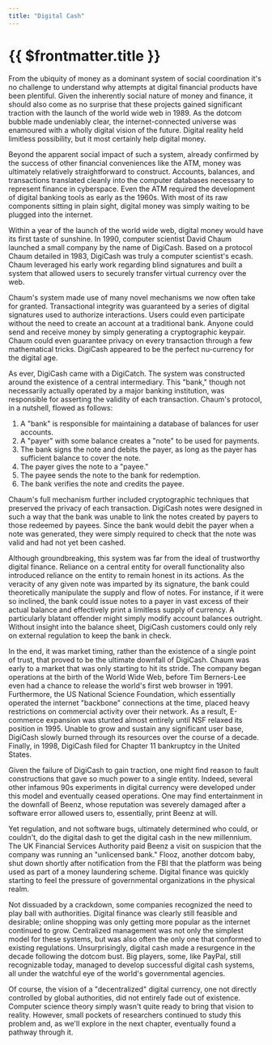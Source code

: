 ```yaml
---
title: "Digital Cash"
---
```


# {{ $frontmatter.title }}

From the ubiquity of money as a dominant system of social coordination it's no challenge to understand why attempts at digital financial products have been plentiful. Given the inherently social nature of money and finance, it should also come as no surprise that these projects gained significant traction with the launch of the world wide web in 1989. As the dotcom bubble made undeniably clear, the internet-connected universe was enamoured with a wholly digital vision of the future. Digital reality held limitless possibility, but it most certainly help digital money.

Beyond the apparent social impact of such a system, already confirmed by the success of other financial conveniences like the ATM, money was ultimately relatively straightforward to construct. Accounts, balances, and transactions translated cleanly into the computer databases necessary to represent finance in cyberspace. Even the ATM required the development of digital banking tools as early as the 1960s. With most of its raw components sitting in plain sight, digital money was simply waiting to be plugged into the internet.

Within a year of the launch of the world wide web, digital money would have its first taste of sunshine. In 1990, computer scientist David Chaum launched a small company by the name of DigiCash. Based on a protocol Chaum detailed in 1983, DigiCash was truly a computer scientist's ecash. Chaum leveraged his early work regarding blind signatures and built a system that allowed users to securely transfer virtual currency over the web.

Chaum's system made use of many novel mechanisms we now often take for granted. Transactional integrity was guaranteed by a series of digital signatures used to authorize interactions. Users could even participate without the need to create an account at a traditional bank. Anyone could send and receive money by simply generating a cryptographic keypair. Chaum could even guarantee privacy on every transaction through a few mathematical tricks. DigiCash appeared to be the perfect nu-currency for the digital age.

As ever, DigiCash came with a DigiCatch. The system was constructed around the existence of a central intermediary. This "bank," though not necessarily actually operated by a major banking institution, was responsible for asserting the validity of each transaction. Chaum's protocol, in a nutshell, flowed as follows:

1. A "bank" is responsible for maintaining a database of balances for user accounts.
2. A "payer" with some balance creates a "note" to be used for payments.
3. The bank signs the note and debits the payer, as long as the payer has sufficient balance to cover the note.
4. The payer gives the note to a "payee."
5. The payee sends the note to the bank for redemption.
6. The bank verifies the note and credits the payee.

Chaum's full mechanism further included cryptographic techniques that preserved the privacy of each transaction. DigiCash notes were designed in such a way that the bank was unable to link the notes created by payers to those redeemed by payees. Since the bank would debit the payer when a note was generated, they were simply required to check that the note was valid and had not yet been cashed.

Although groundbreaking, this system was far from the ideal of trustworthy digital finance. Reliance on a central entity for overall functionality also introduced reliance on the entity to remain honest in its actions. As the veracity of any given note was imparted by its signature, the bank could theoretically manipulate the supply and flow of notes. For instance, if it were so inclined, the bank could issue notes to a payer in vast excess of their actual balance and effectively print a limitless supply of currency. A particularly blatant offender might simply modify account balances outright. Without insight into the balance sheet, DigiCash customers could only rely on external regulation to keep the bank in check.

In the end, it was market timing, rather than the existence of a single point of trust, that proved to be the ultimate downfall of DigiCash. Chaum was early to a market that was only starting to hit its stride. The company began operations at the birth of the World Wide Web, before Tim Berners-Lee even had a chance to release the world's first web browser in 1991. Furthermore, the US National Science Foundation, which essentially operated the internet "backbone" connections at the time, placed heavy restrictions on commercial activity over their network. As a result, E-commerce expansion was stunted almost entirely until NSF relaxed its position in 1995. Unable to grow and sustain any significant user base, DigiCash slowly burned through its resources over the course of a decade. Finally, in 1998, DigiCash filed for Chapter 11 bankruptcy in the United States.

Given the failure of DigiCash to gain traction, one might find reason to fault constructions that gave so much power to a single entity. Indeed, several other infamous 90s experiments in digital currency were developed under this model and eventually ceased operations. One may find entertainment in the downfall of Beenz, whose reputation was severely damaged after a software error allowed users to, essentially, print Beenz at will.

Yet regulation, and not software bugs, ultimately determined who could, or couldn't, do the digital dash to get the digital cash in the new millennium. The UK Financial Services Authority paid Beenz a visit on suspicion that the company was running an "unlicensed bank." Flooz, another dotcom baby, shut down shortly after notification from the FBI that the platform was being used as part of a money laundering scheme. Digital finance was quickly starting to feel the pressure of governmental organizations in the physical realm.

Not dissuaded by a crackdown, some companies recognized the need to play ball with authorities. Digital finance was clearly still feasible and desirable; online shopping was only getting more popular as the internet continued to grow. Centralized management was not only the simplest model for these systems, but was also often the only one that conformed to existing regulations. Unsurprisingly, digital cash made a resurgence in the decade following the dotcom bust. Big players, some, like PayPal, still recognizable today, managed to develop successful digital cash systems, all under the watchful eye of the world's governmental agencies.

Of course, the vision of a "decentralized" digital currency, one not directly controlled by global authorities, did not entirely fade out of existence. Computer science theory simply wasn't quite ready to bring that vision to reality. However, small pockets of researchers continued to study this problem and, as we'll explore in the next chapter, eventually found a pathway through it.
